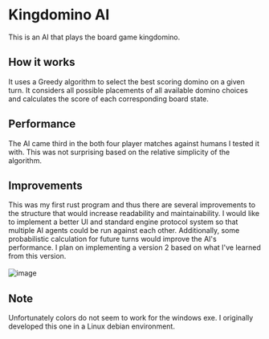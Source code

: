 # Kingdomino AI
This is an AI that plays the board game kingdomino. 
## How it works
It uses a Greedy algorithm to select the best scoring domino on a given turn. It considers all possible placements of all available domino choices and calculates the score of each corresponding board state. 
## Performance
The AI came third in the both four player matches against humans I tested it with. This was not surprising based on the relative simplicity of the algorithm. 
## Improvements 
This was my first rust program and thus there are several improvements to the structure that would increase readability and maintainability. I would like to implement a better UI and standard engine protocol system so that multiple AI agents could be run against each other. Additionally, some probabilistic calculation for future turns would improve the AI's performance. I plan on implementing a version 2 based on what I've learned from this version.
<br><br>
![image](https://github.com/user-attachments/assets/17ee2982-ed03-483a-b83a-817b639c5966)
## Note 
Unfortunately colors do not seem to work for the windows exe. I originally developed this one in a Linux debian environment.
